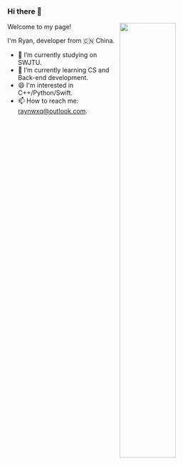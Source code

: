 ### Hi there 👋

<!--
**wuxueqian14/wuxueqian14** is a ✨ _special_ ✨ repository because its `README.md` (this file) appears on your GitHub profile.

Here are some ideas to get you started:

- 🔭 I’m currently working on ...
- 🌱 I’m currently learning ...
- 👯 I’m looking to collaborate on ...
- 🤔 I’m looking for help with ...
- 💬 Ask me about ...
- 📫 How to reach me: ...
- 😄 Pronouns: ...
- ⚡ Fun fact: ...
-->

<img src="https://github-readme-stats.vercel.app/api?username=wuxueqian14" width=50% align="right">

Welcome to my page!

I'm Ryan, developer from 🇨🇳 China.

- 🔭 I’m currently studying on SWJTU. 
- 🌱 I’m currently learning CS and Back-end development.
- 😄 I'm interested in C++/Python/Swift.
- 📫 How to reach me: raynwxq@outlook.com.
